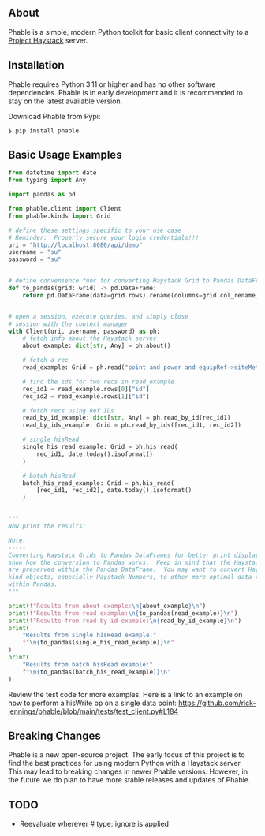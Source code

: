 About
-----
Phable is a simple, modern Python toolkit for basic client connectivity to a [Project Haystack](https://project-haystack.org/) server.

Installation
------------
Phable requires Python 3.11 or higher and has no other software dependencies.  Phable is in early development and it is recommended to stay on the latest available version.

Download Phable from Pypi:

```console
$ pip install phable
```

Basic Usage Examples
--------------------
```python
from datetime import date
from typing import Any

import pandas as pd

from phable.client import Client
from phable.kinds import Grid

# define these settings specific to your use case
# Reminder:  Properly secure your login credentials!!!
uri = "http://localhost:8080/api/demo"
username = "su"
password = "su"


# define convenience func for converting Haystack Grid to Pandas DataFrame
def to_pandas(grid: Grid) -> pd.DataFrame:
    return pd.DataFrame(data=grid.rows).rename(columns=grid.col_rename_map)


# open a session, execute queries, and simply close
# session with the context manager
with Client(uri, username, password) as ph:
    # fetch info about the Haystack server
    about_example: dict[str, Any] = ph.about()

    # fetch a rec
    read_example: Grid = ph.read("point and power and equipRef->siteMeter")

    # find the ids for two recs in read_example
    rec_id1 = read_example.rows[0]["id"]
    rec_id2 = read_example.rows[1]["id"]

    # fetch recs using Ref IDs
    read_by_id_example: dict[str, Any] = ph.read_by_id(rec_id1)
    read_by_ids_example: Grid = ph.read_by_ids([rec_id1, rec_id2])

    # single hisRead
    single_his_read_example: Grid = ph.his_read(
        rec_id1, date.today().isoformat()
    )

    # batch hisRead
    batch_his_read_example: Grid = ph.his_read(
        [rec_id1, rec_id2], date.today().isoformat()
    )


"""
Now print the results!

Note:
-----
Converting Haystack Grids to Pandas DataFrames for better print display and to
show how the conversion to Pandas works.  Keep in mind that the Haystack kinds
are preserved within the Pandas DataFrame.  You may want to convert Haystack
kind objects, especially Haystack Numbers, to other more optimal data types
within Pandas.
"""

print(f"Results from about example:\n{about_example}\n")
print(f"Results from read example:\n{to_pandas(read_example)}\n")
print(f"Results from read by id example:\n{read_by_id_example}\n")
print(
    "Results from single hisRead example:"
    f"\n{to_pandas(single_his_read_example)}\n"
)
print(
    "Results from batch hisRead example:"
    f"\n{to_pandas(batch_his_read_example)}\n"
)
```

Review the test code for more examples.  Here is a link to an example on how to perform a hisWrite op on a single data point:
https://github.com/rick-jennings/phable/blob/main/tests/test_client.py#L184

Breaking Changes
----------------
Phable is a new open-source project.  The early focus of this project is to find the best practices for using modern Python with a Haystack server.  This may lead to breaking changes in newer Phable versions.  However, in the future we do plan to have more stable releases and updates of Phable.

TODO
----
- Reevaluate wherever # type: ignore is applied